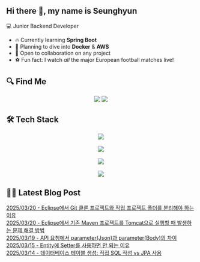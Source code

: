 

## Hi there 👋, my name is Seunghyun

💻 Junior Backend Developer

- 🔥 Currently learning **Spring Boot**
- 🌊 Planning to dive into **Docker** & **AWS**
- 🤝 Open to collaboration on any project
- ⚽ Fun fact: I watch *all* the major European football matches live!

## 🔍 Find Me

<p align="center">
  <a href="https://winn-dev.tistory.com/"><img src="https://img.shields.io/badge/Tech Blog-000000?style=for-the-badge&logo=tistory&logoColor=white&link=https://winn-dev.tistory.com/"/></a>
  <a href="mailto:tmdgus8779@gmail.com"><img src="https://img.shields.io/badge/Gmail-d14836?style=for-the-badge&logo=Gmail&logoColor=white&link=mailto:tmdgus8779@gmail.com"/></a>
</p>

## 🛠️ Tech Stack

<div align="center">
  <img src="https://go-skill-icons.vercel.app/api/icons?i=html,css,bootstrap,js,jquery" />
</div>
&nbsp;
<div align="center">
  <img src="https://go-skill-icons.vercel.app/api/icons?i=py,java,flask,spring,mysql" />
</div>
&nbsp;
<div align="center">
  <img src="https://skillicons.dev/icons?i=docker,git,github,ubuntu" />
</div>
&nbsp;
<div align="center">
  <img src="https://go-skill-icons.vercel.app/api/icons?i=dbeaver,eclipse,idea,vscode,vim" />
</div>

## ✍🏻 Latest Blog Post

[2025/03/20 - Eclipse에서 Git 클론 프로젝트와 작업 프로젝트 폴더를 분리해야 하는 이유](https://winn-dev.tistory.com/entry/Eclipse%EC%97%90%EC%84%9C-Git-%ED%81%B4%EB%A1%A0-%ED%94%84%EB%A1%9C%EC%A0%9D%ED%8A%B8%EC%99%80-%EC%9E%91%EC%97%85-%ED%94%84%EB%A1%9C%EC%A0%9D%ED%8A%B8-%ED%8F%B4%EB%8D%94%EB%A5%BC-%EB%B6%84%EB%A6%AC%ED%95%B4%EC%95%BC-%ED%95%98%EB%8A%94-%EC%9D%B4%EC%9C%A0) <br/>
[2025/03/20 - Eclipse에서 기존 Maven 프로젝트를 Tomcat으로 실행할 때 발생하는 문제 해결 방법](https://winn-dev.tistory.com/entry/Eclipse%EC%97%90%EC%84%9C-%EA%B8%B0%EC%A1%B4-Maven-%ED%94%84%EB%A1%9C%EC%A0%9D%ED%8A%B8%EB%A5%BC-Tomcat%EC%9C%BC%EB%A1%9C-%EC%8B%A4%ED%96%89%ED%95%A0-%EB%95%8C-%EB%B0%9C%EC%83%9D%ED%95%98%EB%8A%94-%EB%AC%B8%EC%A0%9C-%ED%95%B4%EA%B2%B0-%EB%B0%A9%EB%B2%95) <br/>
[2025/03/19 - API 요청에서 parameter(Json)과 parameter(Body)의 차이](https://winn-dev.tistory.com/entry/API-%EC%9A%94%EC%B2%AD%EC%97%90%EC%84%9C-parameterJson%EA%B3%BC-parameterBody%EC%9D%98-%EC%B0%A8%EC%9D%B4) <br/>
[2025/03/15 - Entity에 Setter를 사용하면 안 되는 이유](https://winn-dev.tistory.com/entry/Entity%EC%97%90-Setter%EB%A5%BC-%EC%82%AC%EC%9A%A9%ED%95%98%EB%A9%B4-%EC%95%88-%EB%90%98%EB%8A%94-%EC%9D%B4%EC%9C%A0) <br/>
[2025/03/14 - 데이터베이스 테이블 생성: 직접 SQL 작성 vs JPA 사용](https://winn-dev.tistory.com/entry/%EB%8D%B0%EC%9D%B4%ED%84%B0%EB%B2%A0%EC%9D%B4%EC%8A%A4-%ED%85%8C%EC%9D%B4%EB%B8%94-%EC%83%9D%EC%84%B1-%EC%A7%81%EC%A0%91-SQL-%EC%9E%91%EC%84%B1-vs-JPA-%EC%82%AC%EC%9A%A9) <br/>
